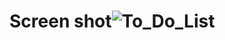 # Screen shot![To_Do_List](https://github.com/balvantbhagat/To-Do-List/assets/118335931/9c0e52be-a779-4ea2-ae62-0e1b262bbc7c)
